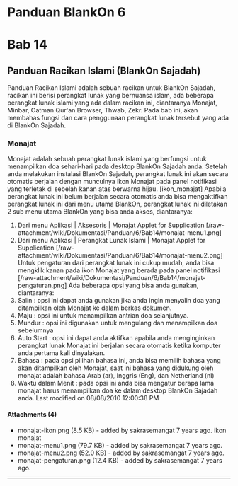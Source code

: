 # Panduan BlankOn 6
# Bab 14

## Panduan Racikan Islami (BlankOn Sajadah)
Panduan Racikan Islami adalah sebuah racikan untuk BlankOn Sajadah, racikan ini
berisi perangkat lunak yang bernuansa islam, ada beberapa perangkat lunak
islami yang ada dalam racikan ini, diantaranya Monajat, Minbar, Oatman Qur'an
Browser, Thwab, Zekr.
Pada bab ini, akan membahas fungsi dan cara penggunaan perangkat lunak tersebut
yang ada di BlankOn Sajadah.
### Monajat
Monajat adalah sebuah perangkat lunak islami yang berfungsi untuk menampilkan
doa sehari-hari pada desktop BlankOn Sajadah anda. Setelah anda melakukan
instalasi BlankOn Sajadah, perangkat lunak ini akan secara otomatis berjalan
dengan munculnya ikon Monajat pada panel notifikasi yang terletak di sebelah
kanan atas berwarna hijau.
[ikon_monajat]
Apabila perangkat lunak ini belum berjalan secara otomatis anda bisa
mengaktifkan perangkat lunak ini dari menu utama BlankOn, perangkat lunak ini
diletakan 2 sub menu utama BlankOn yang bisa anda akses, diantaranya:
   1. Dari menu Aplikasi | Aksesoris | Monajat Applet for Supplication
[/raw-attachment/wiki/Dokumentasi/Panduan/6/Bab14/monajat-menu1.png]
   1. Dari menu Aplikasi | Perangkat Lunak Islami | Monajat Applet for
      Supplication
[/raw-attachment/wiki/Dokumentasi/Panduan/6/Bab14/monajat-menu2.png]
Untuk pengaturan dari perangkat lunak ini cukup mudah, anda bisa mengklik kanan
pada ikon Monajat yang berada pada panel notifikasi
[/raw-attachment/wiki/Dokumentasi/Panduan/6/Bab14/monajat-pengaturan.png]
Ada beberapa opsi yang bisa anda gunakan, diantaranya:
   1. Salin : opsi ini dapat anda gunakan jika anda ingin menyalin doa yang
      ditampilkan oleh Monajat ke dalam berkas dokumen.
   1. Maju : opsi ini untuk menampilkan antrian doa selanjutnya.
   1. Mundur : opsi ini digunakan untuk mengulang dan menampilkan doa
      sebelumnya
   1. Auto Start : opsi ini dapat anda aktifkan apabila anda menginginkan
      perangkat lunak Monajat ini berjalan secara otomatis ketika komputer anda
      pertama kali dinyalakan.
   1. Bahasa : pada opsi pilihan bahasa ini, anda bisa memilih bahasa yang akan
      ditampilkan oleh Monajat, saat ini bahasa yang didukung oleh monajat
      adalah bahasa Arab (ar), Inggris (Eng), dan Netherland (nl)
   1. Waktu dalam Menit : pada opsi ini anda bisa mengatur berapa lama monajat
      harus menampilkan doa ke dalam desktop BlankOn Sajadah anda.
Last modified on 08/08/2010 12:00:38 PM
#### Attachments (4)
  * monajat-ikon.png​ (8.5 KB) - added by sakrasemangat 7 years ago. ikon
      monajat
  * monajat-menu1.png​ (79.7 KB) - added by sakrasemangat 7 years ago.
  * monajat-menu2.png​ (52.0 KB) - added by sakrasemangat 7 years ago.
  * monajat-pengaturan.png​ (12.4 KB) - added by sakrasemangat 7 years ago.

---
 

